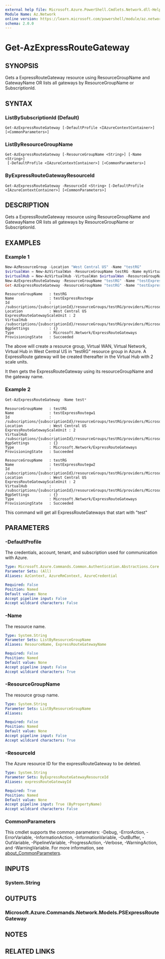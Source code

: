 ```yaml
---
external help file: Microsoft.Azure.PowerShell.Cmdlets.Network.dll-Help.xml
Module Name: Az.Network
online version: https://learn.microsoft.com/powershell/module/az.network/get-azexpressroutegateway
schema: 2.0.0
---
```


# Get-AzExpressRouteGateway

## SYNOPSIS
Gets a ExpressRouteGateway resource using ResourceGroupName and GatewayName OR lists all gateways by ResourceGroupName or SubscriptionId.

## SYNTAX

### ListBySubscriptionId (Default)
```
Get-AzExpressRouteGateway [-DefaultProfile <IAzureContextContainer>] [<CommonParameters>]
```

### ListByResourceGroupName
```
Get-AzExpressRouteGateway [-ResourceGroupName <String>] [-Name <String>]
 [-DefaultProfile <IAzureContextContainer>] [<CommonParameters>]
```

### ByExpressRouteGatewayResourceId
```
Get-AzExpressRouteGateway -ResourceId <String> [-DefaultProfile <IAzureContextContainer>] [<CommonParameters>]
```

## DESCRIPTION
Gets a ExpressRouteGateway resource using ResourceGroupName and GatewayName OR lists all gateways by ResourceGroupName or SubscriptionId.

## EXAMPLES

### Example 1

```powershell
New-AzResourceGroup -Location "West Central US" -Name "testRG"
$virtualWan = New-AzVirtualWan -ResourceGroupName testRG -Name myVirtualWAN -Location "West Central US"
$virtualHub = New-AzVirtualHub -VirtualWan $virtualWan -ResourceGroupName "testRG" -Name "westushub" -AddressPrefix "10.0.0.1/24"
New-AzExpressRouteGateway -ResourceGroupName "testRG" -Name "testExpressRoutegw" -VirtualHubId $virtualHub.Id -MinScaleUnits 2
Get-AzExpressRouteGateway -ResourceGroupName "testRG" -Name "testExpressRoutegw"
```

```output
ResourceGroupName   : testRG
Name                : testExpressRoutegw
Id                  : /subscriptions/{subscriptionId}/resourceGroups/testRG/providers/Microsoft.Network/ExpressRouteGateways/testExpressRoutegw
Location            : West Central US
ExpressRouteGatewayScaleUnit : 2
VirtualHub          : /subscriptions/{subscriptionId}/resourceGroups/testRG/providers/Microsoft.Network/virtualHubs/westushub
BgpSettings         : {}
Type                : Microsoft.Network/ExpressRouteGateways
ProvisioningState   : Succeeded
```

The above will create a resource group, Virtual WAN, Virtual Network, Virtual Hub in West Central US in "testRG" resource group in Azure. 
A ExpressRoute gateway will be created thereafter in the Virtual Hub with 2 scale units.

It then gets the ExpressRouteGateway using its resourceGroupName and the gateway name.

### Example 2

```powershell
Get-AzExpressRouteGateway -Name test*
```

```output
ResourceGroupName   : testRG
Name                : testExpressRoutegw1
Id                  : /subscriptions/{subscriptionId}/resourceGroups/testRG/providers/Microsoft.Network/ExpressRouteGateways/testExpressRoutegw1
Location            : West Central US
ExpressRouteGatewayScaleUnit : 2
VirtualHub          : /subscriptions/{subscriptionId}/resourceGroups/testRG/providers/Microsoft.Network/virtualHubs/westushub
BgpSettings         : {}
Type                : Microsoft.Network/ExpressRouteGateways
ProvisioningState   : Succeeded

ResourceGroupName   : testRG
Name                : testExpressRoutegw2
Id                  : /subscriptions/{subscriptionId}/resourceGroups/testRG/providers/Microsoft.Network/ExpressRouteGateways/testExpressRoutegw2
Location            : West Central US
ExpressRouteGatewayScaleUnit : 2
VirtualHub          : /subscriptions/{subscriptionId}/resourceGroups/testRG/providers/Microsoft.Network/virtualHubs/westushub
BgpSettings         : {}
Type                : Microsoft.Network/ExpressRouteGateways
ProvisioningState   : Succeeded
```

This command will get all ExpressRouteGateways that start with "test"

## PARAMETERS

### -DefaultProfile
The credentials, account, tenant, and subscription used for communication with Azure.

```yaml
Type: Microsoft.Azure.Commands.Common.Authentication.Abstractions.Core.IAzureContextContainer
Parameter Sets: (All)
Aliases: AzContext, AzureRmContext, AzureCredential

Required: False
Position: Named
Default value: None
Accept pipeline input: False
Accept wildcard characters: False
```

### -Name
The resource name.

```yaml
Type: System.String
Parameter Sets: ListByResourceGroupName
Aliases: ResourceName, ExpressRouteGatewayName

Required: False
Position: Named
Default value: None
Accept pipeline input: False
Accept wildcard characters: True
```

### -ResourceGroupName
The resource group name.

```yaml
Type: System.String
Parameter Sets: ListByResourceGroupName
Aliases:

Required: False
Position: Named
Default value: None
Accept pipeline input: False
Accept wildcard characters: True
```

### -ResourceId
The Azure resource ID for the expressRouteGateway to be deleted.

```yaml
Type: System.String
Parameter Sets: ByExpressRouteGatewayResourceId
Aliases: expressRouteGatewayId

Required: True
Position: Named
Default value: None
Accept pipeline input: True (ByPropertyName)
Accept wildcard characters: False
```

### CommonParameters
This cmdlet supports the common parameters: -Debug, -ErrorAction, -ErrorVariable, -InformationAction, -InformationVariable, -OutBuffer, -OutVariable, -PipelineVariable, -ProgressAction, -Verbose, -WarningAction, and -WarningVariable. For more information, see [about_CommonParameters](http://go.microsoft.com/fwlink/?LinkID=113216).

## INPUTS

### System.String

## OUTPUTS

### Microsoft.Azure.Commands.Network.Models.PSExpressRouteGateway

## NOTES

## RELATED LINKS

